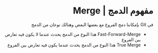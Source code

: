 # <div dir="rtl">مفهوم الدمج | Merge</div>

<div dir="rtl">
في Git بإمكاننا دمج الفروع مع بعضها البعض
وهنالك نوعان من الدمج

<ul>
<li>Fast-Forward-Merge
هذا النوع من الدمج يحدث عندما لا يكون فيه تعارض بين الفروع</li>
<li>True Merge
هذا النوع من الدمج يحدث عندما يكون فيه تعارض بين الفروع</li>
</ul>
</div>